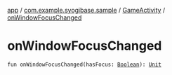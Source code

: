 [app](../../index.md) / [com.example.syogibase.sample](../index.md) / [GameActivity](index.md) / [onWindowFocusChanged](./on-window-focus-changed.md)

# onWindowFocusChanged

`fun onWindowFocusChanged(hasFocus: `[`Boolean`](https://kotlinlang.org/api/latest/jvm/stdlib/kotlin/-boolean/index.html)`): `[`Unit`](https://kotlinlang.org/api/latest/jvm/stdlib/kotlin/-unit/index.html)